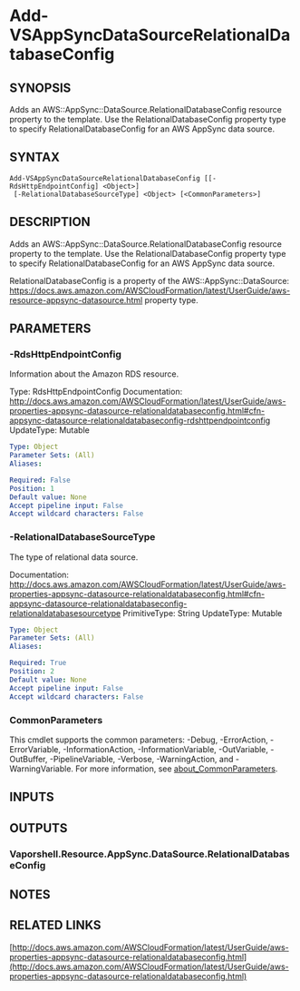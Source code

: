 # Add-VSAppSyncDataSourceRelationalDatabaseConfig

## SYNOPSIS
Adds an AWS::AppSync::DataSource.RelationalDatabaseConfig resource property to the template.
Use the RelationalDatabaseConfig property type to specify RelationalDatabaseConfig for an AWS AppSync data source.

## SYNTAX

```
Add-VSAppSyncDataSourceRelationalDatabaseConfig [[-RdsHttpEndpointConfig] <Object>]
 [-RelationalDatabaseSourceType] <Object> [<CommonParameters>]
```

## DESCRIPTION
Adds an AWS::AppSync::DataSource.RelationalDatabaseConfig resource property to the template.
Use the RelationalDatabaseConfig property type to specify RelationalDatabaseConfig for an AWS AppSync data source.

RelationalDatabaseConfig is a property of the AWS::AppSync::DataSource: https://docs.aws.amazon.com/AWSCloudFormation/latest/UserGuide/aws-resource-appsync-datasource.html property type.

## PARAMETERS

### -RdsHttpEndpointConfig
Information about the Amazon RDS resource.

Type: RdsHttpEndpointConfig
Documentation: http://docs.aws.amazon.com/AWSCloudFormation/latest/UserGuide/aws-properties-appsync-datasource-relationaldatabaseconfig.html#cfn-appsync-datasource-relationaldatabaseconfig-rdshttpendpointconfig
UpdateType: Mutable

```yaml
Type: Object
Parameter Sets: (All)
Aliases:

Required: False
Position: 1
Default value: None
Accept pipeline input: False
Accept wildcard characters: False
```

### -RelationalDatabaseSourceType
The type of relational data source.

Documentation: http://docs.aws.amazon.com/AWSCloudFormation/latest/UserGuide/aws-properties-appsync-datasource-relationaldatabaseconfig.html#cfn-appsync-datasource-relationaldatabaseconfig-relationaldatabasesourcetype
PrimitiveType: String
UpdateType: Mutable

```yaml
Type: Object
Parameter Sets: (All)
Aliases:

Required: True
Position: 2
Default value: None
Accept pipeline input: False
Accept wildcard characters: False
```

### CommonParameters
This cmdlet supports the common parameters: -Debug, -ErrorAction, -ErrorVariable, -InformationAction, -InformationVariable, -OutVariable, -OutBuffer, -PipelineVariable, -Verbose, -WarningAction, and -WarningVariable. For more information, see [about_CommonParameters](http://go.microsoft.com/fwlink/?LinkID=113216).

## INPUTS

## OUTPUTS

### Vaporshell.Resource.AppSync.DataSource.RelationalDatabaseConfig
## NOTES

## RELATED LINKS

[http://docs.aws.amazon.com/AWSCloudFormation/latest/UserGuide/aws-properties-appsync-datasource-relationaldatabaseconfig.html](http://docs.aws.amazon.com/AWSCloudFormation/latest/UserGuide/aws-properties-appsync-datasource-relationaldatabaseconfig.html)


